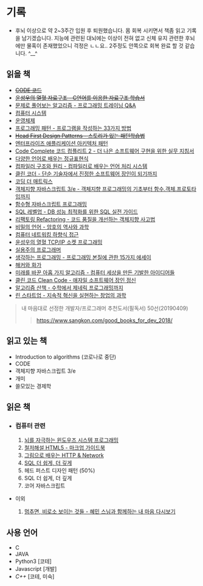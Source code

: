 # 기록

- 후뇌 이상으로 약 2~3주간 입원 후 퇴원했습니다. 몸 회복 시키면서 책좀 읽고 기록을 남기겠습니다. 지능에 관련된 대뇌에는 이상이 전혀 없고 신체 유지 관련한 후뇌에만 물혹이 존재했었으니 걱정은 ㄴㄴ요.. 2주정도 안쪽으로 회복 완료 할 것 같습니다. ^__^ 

## 읽을 책

- [~~CODE 코드~~](https://www.aladin.co.kr/shop/wproduct.aspx?ItemId=53051178)
- [~~윤성우의 열혈 자료구조 - C언어를 이용한 자료구조 학습서~~](https://www.aladin.co.kr/shop/wproduct.aspx?ItemId=14783463)
- [문제로 풀어보는 알고리즘 - 프로그래밍 트레이닝 Q&A](https://www.aladin.co.kr/shop/wproduct.aspx?ItemId=18425560)
- [컴퓨터 시스템](https://www.aladin.co.kr/shop/wproduct.aspx?ItemId=91589572)
- [운영체제](https://www.aladin.co.kr/shop/wproduct.aspx?ItemId=46380306)
- [프로그래밍 패턴 - 프로그램을 작성하는 33가지 방법](https://www.aladin.co.kr/shop/wproduct.aspx?ItemId=62884818)
- [~~Head First Design Patterns - 스토리가 있는 패턴학습법~~](https://www.aladin.co.kr/shop/wproduct.aspx?ItemId=582754)
- [엔터프라이즈 애플리케이션 아키텍처 패턴](https://www.aladin.co.kr/shop/wproduct.aspx?ItemId=68433810)
- [Code Complete 코드 컴플리트 2 - 더 나은 소프트웨어 구현을 위한 실무 지침서](https://www.aladin.co.kr/shop/wproduct.aspx?ItemId=114392104)
- [다양한 언어로 배우는 정규표현식](https://www.aladin.co.kr/shop/wproduct.aspx?ItemId=77612902)
- [컴파일러 구조와 원리 - 컴파일러로 배우는 언어 처리 시스템](https://www.aladin.co.kr/shop/wproduct.aspx?ItemId=7739014)
- [클린 코더 - 단순 기술자에서 진정한 소프트웨어 장인이 되기까지](https://www.aladin.co.kr/shop/wproduct.aspx?ItemId=86619346)
- [코딩 더 매트릭스](https://www.aladin.co.kr/shop/wproduct.aspx?ItemId=59668511)
- [객체지향 자바스크립트 3/e - 객체지향 프로그래밍의 기초부터 함수.객체.프로토타입까지](https://www.aladin.co.kr/shop/wproduct.aspx?ItemId=118916664)
- [함수형 자바스크립트 프로그래밍](https://www.aladin.co.kr/shop/wproduct.aspx?ItemId=123715872)
- [SQL 레벨업 - DB 성능 최적화를 위한 SQL 실전 가이드](https://www.aladin.co.kr/shop/wproduct.aspx?ItemId=75566292)
- [리팩토링 Refactoring - 코드 품질을 개선하는 객체지향 사고법](https://www.aladin.co.kr/shop/wproduct.aspx?ItemId=20793053)
- [비밀의 언어 - 암호의 역사와 과학](https://www.aladin.co.kr/shop/wproduct.aspx?ItemId=71299612)
- [컴퓨터 네트워킹 하향식 접근](https://www.aladin.co.kr/shop/wproduct.aspx?ItemId=117081020)
- [윤성우의 열혈 TCP/IP 소켓 프로그래밍](https://www.aladin.co.kr/shop/wproduct.aspx?ItemId=5928062)
- [실용주의 프로그래머](https://www.aladin.co.kr/shop/wproduct.aspx?ItemId=38786788)
- [생각하는 프로그래밍 - 프로그래밍 본질에 관한 15가지 에세이](https://www.aladin.co.kr/shop/wproduct.aspx?ItemId=34229085)
- [해커와 화가](https://www.aladin.co.kr/shop/wproduct.aspx?ItemId=34471523)
- [미래를 바꾼 아홉 가지 알고리즘 - 컴퓨터 세상을 만든 기발한 아이디어들](https://www.aladin.co.kr/shop/wproduct.aspx?ItemId=26837584)
- [클린 코드 Clean Code - 애자일 소프트웨어 장인 정신](https://www.aladin.co.kr/shop/wproduct.aspx?ItemId=34083680)
- [알고리즘 산책 - 수학에서 제네릭 프로그래밍까지](https://www.aladin.co.kr/shop/wproduct.aspx?ItemId=147966155)
- [린 스타트업 - 지속적 혁신을 실현하는 창업의 과학](https://www.aladin.co.kr/shop/wproduct.aspx?ItemId=20648680)

> 내 마음대로 선정한 개발자/프로그래머 추천도서(필독서) 50선(20190409)
> > https://www.sangkon.com/good_books_for_dev_2018/

## 읽고 있는 책

- Introduction to algorithms (코로나로 중단)
- CODE
- 객체지향 자바스크립트 3/e
- 개미
- 쓸모있는 경제학

## 읽은 책

- ### 컴퓨터 관련

	1. [뇌를 자극하는 윈도우즈 시스템 프로그래밍](https://www.aladin.co.kr/shop/wproduct.aspx?ItemId=897535)
	2. [철저해설 HTML5 - 마크업 가이드북](https://www.aladin.co.kr/shop/wproduct.aspx?ItemId=8138892)
	3. [그림으로 배우는 HTTP & Network](http://www.yes24.com/Product/goods/15894097)
	4. [SQL 더 쉽게, 더 깊게](https://book.naver.com/bookdb/book_detail.nhn?bid=8109048)
	5. 헤드 퍼스트 디자인 패턴 (50%)
	6. SQL 더 쉽게, 더 깊게
	7. 코어 자바스크립트

- 이외
	1. [멈추면, 비로소 보이는 것들 - 혜민 스님과 함께하는 내 마음 다시보기](https://www.aladin.co.kr/shop/wproduct.aspx?ItemId=105352227)

## 사용 언어
- C
- JAVA
- Python3 [코테]
- Javascript [개발]
- *C++* [코테, 미숙]
